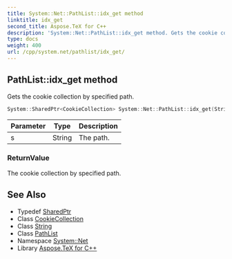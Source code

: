 ```yaml
---
title: System::Net::PathList::idx_get method
linktitle: idx_get
second_title: Aspose.TeX for C++
description: 'System::Net::PathList::idx_get method. Gets the cookie collection by specified path in C++.'
type: docs
weight: 400
url: /cpp/system.net/pathlist/idx_get/
---
```

## PathList::idx_get method


Gets the cookie collection by specified path.

```cpp
System::SharedPtr<CookieCollection> System::Net::PathList::idx_get(String s)
```


| Parameter | Type | Description |
| --- | --- | --- |
| s | String | The path. |

### ReturnValue

The cookie collection by specified path.

## See Also

* Typedef [SharedPtr](../../../system/sharedptr/)
* Class [CookieCollection](../../cookiecollection/)
* Class [String](../../../system/string/)
* Class [PathList](../)
* Namespace [System::Net](../../)
* Library [Aspose.TeX for C++](../../../)
